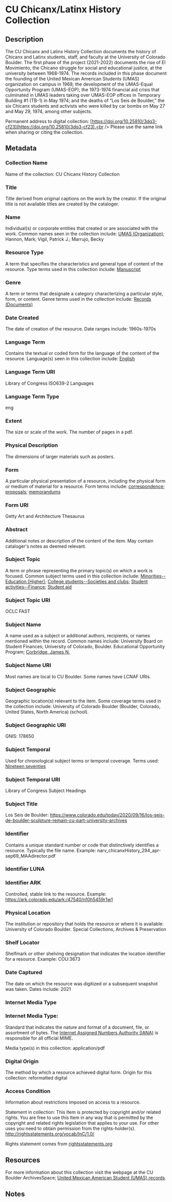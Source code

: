 # CU Chicanx/Latinx History Collection
## Description
The CU Chicanx and Latinx History Collection documents the history of Chicanx and Latinx students, staff, and faculty at the University of Colorado Boulder. The first phase of the project (2021-2022) documents the rise of El Movimiento, the Chicano struggle for social and educational justice, at the university between 1968-1974. The records included in this phase document the founding of the United Mexican American Students (UMAS) organization on campus in 1968; the development of the UMAS-Equal Opportunity Program (UMAS-EOP); the 1973-1974 financial aid crisis that culminated in UMAS leaders taking over UMAS-EOP offices in Temporary Building #1 (TB-1) in May 1974; and the deaths of “Los Seis de Boulder,” the six Chicanx students and activists who were killed by car bombs on May 27 and May 29, 1974, among other subjects.

Permanent address to digital collection: [https://doi.org/10.25810/3dq3-cf23](https://doi.org/10.25810/3dq3-cf23).<br /> 
Please use the same link when sharing or citing the collection.
## Metadata
### Collection Name
Name of the collection: CU Chicanx History Collection
### Title
Title derived from original captions on the work by the creator. If the original title is not available titles are created by the cataloger.

### Name
Individual(s) or corporate entities that created or are associated with the work. Common names seen in the collection include: [UMAS (Organization)](http://id.worldcat.org/fast/626784); Hannon, Mark; Vigil, Patrick J.; Marrujo, Becky 
### Resource Type
A term that specifies the characteristics and general type of content of the resource. Type terms used in this collection include: [Manuscript](http://id.loc.gov/vocabulary/resourceTypes/man)
### Genre
A term or terms that designate a category characterizing a particular style, form, or content. Genre terms used in the collection include: [Records (Documents)](http://id.loc.gov/authorities/genreForms/gf2014026163)
### Date Created
The date of creation of the resource. Date ranges include: 1960s-1970s

### Language Term
Contains the textual or coded form for the language of the content of the resource. Language(s) seen in this collection include: [English](http://id.loc.gov/vocabulary/iso639-2/eng)
### Language Term URI
Library of Congress ISO639-2 Languages
### Language Term Type
eng
### Extent
The size or scale of the work. The number of pages in a pdf.
### Physical Description
The dimensions of larger materials such as posters.
### Form
A particular physical presentation of a resource, including the physical form or medium of material for a resource. Form terms include: [correspondence](http://vocab.getty.edu/page/aat/300026877); [proposals](http://vocab.getty.edu/page/aat/300027261); [memorandums](http://vocab.getty.edu/page/aat/300026906)
### Form URI
Getty Art and Architecture Thesaurus
### Abstract
Additional notes or description of the content of the item. May contain cataloger's notes as deemed relevant.
### Subject Topic
A term or phrase representing the primary topic(s) on which a work is focused. Common subject terms used in this collection include: [Minorities--Education (Higher)](http://id.worldcat.org/fast/1023138); [College students--Societies and clubs](http://id.worldcat.org/fast/868054); [Student activities--Finance](http://id.worldcat.org/fast/1135805); [Student aid](http://id.worldcat.org/fast/1432104)
### Subject Topic URI
OCLC FAST
### Subject Name
A name used as a subject or additional authors, recipients, or names mentioned within the record. Common names include: University Board on Student Finances; University of Colorado, Boulder. Educational Opportunity Program; [Corbridge, James N.](http://id.loc.gov/authorities/names/n89646514)
### Subject Name URI
Most names are local to CU Boulder. Some names have LCNAF URIs.
### Subject Geographic
Geographic location(s) relevant to the item. Some coverage terms used in the collection include: University of Colorado Boulder (Boulder, Colorado, United States, North America) (school).
### Subject Geographic URI
GNIS: 178650
### Subject Temporal
Used for chronological subject terms or temporal coverage. Terms used: [Nineteen seventies](http://id.loc.gov/authorities/subjects/sh96005520)
### Subject Temporal URI
Library of Congress Subject Headings
### Subject Title
Los Seis de Boulder: https://www.colorado.edu/today/2020/09/16/los-seis-de-boulder-sculpture-remain-cu-part-university-archives
### Identifier
Contains a unique standard number or code that distinctively identifies a resource. Typically the file name. Example: narv_chicanxHistory_294_apr-sep69_MAAdirector.pdf
### Identifier LUNA
### Identifier ARK
Controlled, stable link to the resource. Example: https://ark.colorado.edu/ark:/47540/n10h5459r1w1

### Physical Location
The institution or repository that holds the resource or where it is available: University of Colorado Boulder. Special Collections, Archives & Preservation
### Shelf Locator
Shelfmark or other shelving designation that indicates the location identifier for a resource. Example: COU:3673
### Date Captured
The date on which the resource was digitized or a subsequent snapshot was taken. Dates include: 2021
### Internet Media Type
### Internet Media Type: 
Standard that indicates the nature and format of a document, file, or assortment of bytes. The [Internet Assigned Numbers Authority (IANA)](https://www.iana.org/assignments/media-types/media-types.xhtml) is responsible for all official MIME. 

Media type(s) in this collection: application/pdf
### Digital Origin
The method by which a resource achieved digital form. Origin for this collection: reformatted digital
### Access Condition
Information about restrictions imposed on access to a resource.

Statement in collection: This Item is protected by copyright and/or related rights. You are free to use this Item in any way that is permitted by the copyright and related rights legislation that applies to your use. For other uses you need to obtain permission from the rights-holder(s). http://rightsstatements.org/vocab/InC/1.0/

Rights statement comes from [rightsstatements.org](https://rightsstatements.org/page/1.0/?language=en)

## Resources
For more information about this collection visit the webpage at the CU Boulder ArchivesSpace; [United Mexican American Student (UMAS) records](https://archives.colorado.edu/repositories/2/resources/2478).


## Notes
